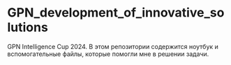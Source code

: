 # GPN_development_of_innovative_solutions
GPN Intelligence Cup 2024. В этом репозитории содержится ноутбук и вспомогательные файлы, которые помогли мне в решении задачи.
